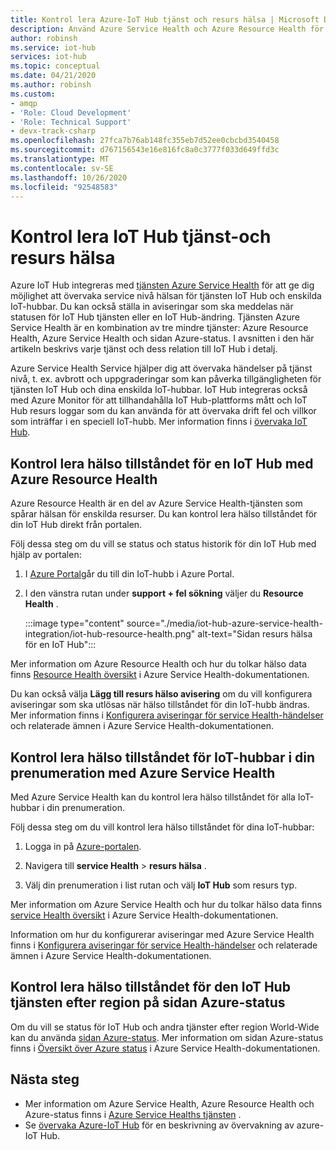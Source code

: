 ```yaml
---
title: Kontrol lera Azure-IoT Hub tjänst och resurs hälsa | Microsoft Docs
description: Använd Azure Service Health och Azure Resource Health för att övervaka din IoT Hub
author: robinsh
ms.service: iot-hub
services: iot-hub
ms.topic: conceptual
ms.date: 04/21/2020
ms.author: robinsh
ms.custom:
- amqp
- 'Role: Cloud Development'
- 'Role: Technical Support'
- devx-track-csharp
ms.openlocfilehash: 27fca7b76ab148fc355eb7d52ee0cbcbd3540458
ms.sourcegitcommit: d767156543e16e816fc8a0c3777f033d649ffd3c
ms.translationtype: MT
ms.contentlocale: sv-SE
ms.lasthandoff: 10/26/2020
ms.locfileid: "92548583"
---
```

# <a name="check-iot-hub-service-and-resource-health"></a>Kontrol lera IoT Hub tjänst-och resurs hälsa

Azure IoT Hub integreras med [tjänsten Azure Service Health](../service-health/overview.md) för att ge dig möjlighet att övervaka service nivå hälsan för tjänsten IoT Hub och enskilda IoT-hubbar. Du kan också ställa in aviseringar som ska meddelas när statusen för IoT Hub tjänsten eller en IoT Hub-ändring. Tjänsten Azure Service Health är en kombination av tre mindre tjänster: Azure Resource Health, Azure Service Health och sidan Azure-status. I avsnitten i den här artikeln beskrivs varje tjänst och dess relation till IoT Hub i detalj.

Azure Service Health Service hjälper dig att övervaka händelser på tjänst nivå, t. ex. avbrott och uppgraderingar som kan påverka tillgängligheten för tjänsten IoT Hub och dina enskilda IoT-hubbar. IoT Hub integreras också med Azure Monitor för att tillhandahålla IoT Hub-plattforms mått och IoT Hub resurs loggar som du kan använda för att övervaka drift fel och villkor som inträffar i en speciell IoT-hubb. Mer information finns i [övervaka IoT Hub](monitor-iot-hub.md).

## <a name="check-health-of-an-iot-hub-with-azure-resource-health"></a>Kontrol lera hälso tillståndet för en IoT Hub med Azure Resource Health

Azure Resource Health är en del av Azure Service Health-tjänsten som spårar hälsan för enskilda resurser. Du kan kontrol lera hälso tillståndet för din IoT Hub direkt från portalen.

Följ dessa steg om du vill se status och status historik för din IoT Hub med hjälp av portalen:

1. I [Azure Portal](https://portal.azure.com)går du till din IoT-hubb i Azure Portal.

1. I den vänstra rutan under **support + fel sökning** väljer du **Resource Health** .

    :::image type="content" source="./media/iot-hub-azure-service-health-integration/iot-hub-resource-health.png" alt-text="Sidan resurs hälsa för en IoT Hub":::

Mer information om Azure Resource Health och hur du tolkar hälso data finns [Resource Health översikt](../service-health/resource-health-overview.md) i Azure Service Health-dokumentationen.

Du kan också välja **Lägg till resurs hälso avisering** om du vill konfigurera aviseringar som ska utlösas när hälso tillståndet för din IoT-hubb ändras. Mer information finns i [Konfigurera aviseringar för service Health-händelser](../service-health/alerts-activity-log-service-notifications-portal.md) och relaterade ämnen i Azure Service Health-dokumentationen.

## <a name="check-health-of-iot-hubs-in-your-subscription-with-azure-service-health"></a>Kontrol lera hälso tillståndet för IoT-hubbar i din prenumeration med Azure Service Health

Med Azure Service Health kan du kontrol lera hälso tillståndet för alla IoT-hubbar i din prenumeration.

Följ dessa steg om du vill kontrol lera hälso tillståndet för dina IoT-hubbar:

1. Logga in på [Azure-portalen](https://portal.azure.com).

2. Navigera till **service Health**  >  **resurs hälsa** .

3. Välj din prenumeration i list rutan och välj **IoT Hub** som resurs typ.

Mer information om Azure Service Health och hur du tolkar hälso data finns [service Health översikt](../service-health/service-health-overview.md) i Azure Service Health-dokumentationen.

Information om hur du konfigurerar aviseringar med Azure Service Health finns i [Konfigurera aviseringar för service Health-händelser](../service-health/alerts-activity-log-service-notifications-portal.md) och relaterade ämnen i Azure Service Health-dokumentationen.

## <a name="check-health-of-the-iot-hub-service-by-region-on-azure-status-page"></a>Kontrol lera hälso tillståndet för den IoT Hub tjänsten efter region på sidan Azure-status

Om du vill se status för IoT Hub och andra tjänster efter region World-Wide kan du använda [sidan Azure-status](https://status.azure.com/status). Mer information om sidan Azure-status finns i [Översikt över Azure status](../service-health/azure-status-overview.md) i Azure Service Health-dokumentationen.

## <a name="next-steps"></a>Nästa steg

* Mer information om Azure Service Health, Azure Resource Health och Azure-status finns i [Azure Service Healths tjänsten](../service-health/overview.md) .
* Se [övervaka Azure-IoT Hub](monitor-iot-hub.md) för en beskrivning av övervakning av azure-IoT Hub.

